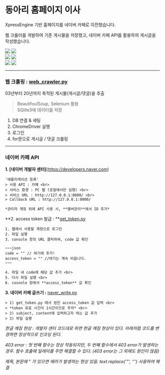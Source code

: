 # 동아리 홈페이지 이사

XpressEngine 기반 홈페이지를 네이버 카페로 이전했습니다.

웹 크롤러를 개발하여 기존 게시물을 저장했고, 네이버 카페 API를 활용하여 게시글을 작성했습니다.
<div>
<img src="https://img.shields.io/badge/BeautifulSoup-4.9.0-orange?style=flat-square" />
<img src="https://img.shields.io/badge/selenium-webdriver-orange?style=flat-square" />
</div>
<div>
<img src="https://img.shields.io/badge/SQlite-3.21.0-blue?style=flat-square" />
<img src="https://img.shields.io/badge/Django-3.1.4-blue?style=flat-square" />
</div>
<div>
<img src="https://img.shields.io/badge/NAVER-cafe-brightgreen?style=flat-square" />
<img src="https://img.shields.io/badge/NAVER-login-brightgreen?style=flat-square" />
</div>

- - -

### 웹 크롤링 : [web_crawler.py](https://github.com/HYUcoolguy/NAVER-cafe-API/blob/main/web_crawler.py)
03년부터 20년까지 축적된 게시물(게시글/댓글)을 추출
> BeautifoulSoup, Selenium 활용 <br>
> SQlite3에 데이터를 저장

1. DB 연결 & 세팅
2. ChromeDriver 실행
3. 로그인
4. for문으로 게시글 / 댓글 크롤링

- - -
### 네이버 카페 API

**1. [네이버 개발자 센터]**(https://developers.naver.com)

    '애플리케이션 등록'
    > 사용 API : 카페 <br>
    > 서비스 환경 : PC 웹 (로컬에서만 실행) <br>
    > 서비스 URL : http://127.0.0.1:8000/ <br>
    > Callback URL : http://127.0.0.1:8000/

    *관리자 계정 외에 API 사용 시, **멤버관리**에서 ID 추가*

**2. access token 발급 : **[get_token.py](https://github.com/HYUcoolguy/NAVER-cafe-API/blob/main/get_token.py) 

    1. 웹에서 사용할 계정으로 로그인
    2. 파일 실행
    3. console 창의 URL 클릭하여, code 값 확인

    ~~~json
    code = "" // 여기에 추가!
    access_token = "" //여기는 계속 비웁니다.
    ~~~

    4. 파일 내 code에 해당 값 추가 <br>
    5. 다시 파일 실행 <br>
    6. cosnole 창에서 **access_token** 값 확인

**3. 네이버 카페 글쓰기 :** [naver_write.py](https://github.com/HYUcoolguy/FAFA/blob/main/Back-End/FAFA/models.py) 

    > 1) get_token.py 에서 얻은 access_token 값 입력 <br>
    > *token 유효 시간이 1시간이므로 주의* <br>
    > 2) subject, content에 입력하고자 하는 값 추가
    > 3) 파일 실행

*한글 깨짐 현상 : 개발자 센터 코드대로 하면 한글 깨짐 현상이 있다. 아래처럼 코드를 변경하면 정상적으로 인코딩 된다.*

*403 error : 첫 번째 함수는 정상 작동되지만, 두 번째 함수에서 403 error가 발생하는 경우. 함수 호출에 딜레이를 주면 해결할 수 있다. (403 error는 그 외에도 원인이 많음)*

*제목, 본문에 " 가 있으면 에러가 발생하는 현상 있음.  text.replace('\"', '\'') 사용하여 해결*

